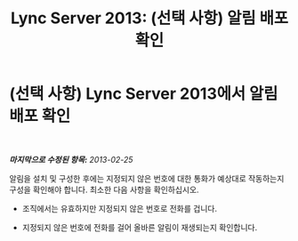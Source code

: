 ﻿---
title: 'Lync Server 2013: (선택 사항) 알림 배포 확인'
TOCTitle: (선택 사항) 알림 배포 확인
ms:assetid: 54da13fb-cf5e-40d0-88fb-aee1658f67eb
ms:mtpsurl: https://technet.microsoft.com/ko-kr/library/Gg398362(v=OCS.15)
ms:contentKeyID: 49303661
ms.date: 08/24/2015
mtps_version: v=OCS.15
ms.translationtype: HT
---

# (선택 사항) Lync Server 2013에서 알림 배포 확인

 

_**마지막으로 수정된 항목:** 2013-02-25_

알림을 설치 및 구성한 후에는 지정되지 않은 번호에 대한 통화가 예상대로 작동하는지 구성을 확인해야 합니다. 최소한 다음 사항을 확인하십시오.

  - 조직에서는 유효하지만 지정되지 않은 번호로 전화를 겁니다.

  - 지정되지 않은 번호에 전화를 걸어 올바른 알림이 재생되는지 확인합니다.

